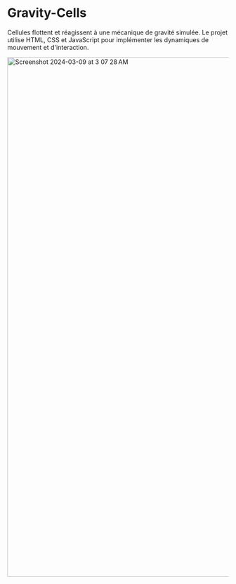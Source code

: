 # Gravity-Cells

Cellules flottent et réagissent à une mécanique de gravité simulée. Le projet utilise HTML, CSS et JavaScript pour implémenter les dynamiques de mouvement et d'interaction.  

<img width="1183" alt="Screenshot 2024-03-09 at 3 07 28 AM" src="https://github.com/hussein994/Gravity-Cells/assets/74749627/a1b32848-2733-4d85-a4b5-ac110c4f0fb3">


